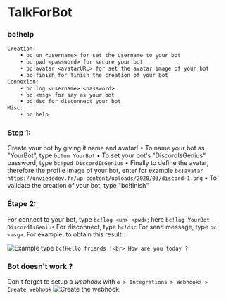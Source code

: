 # TalkForBot

### bc!help
```txt
Creation:
    • bc!un <username> for set the username to your bot
    • bc!pwd <password> for secure your bot
    • bc!avatar <avatarURL> for set the avatar image of your bot
    • bc!finish for finish the creation of your bot
Connexion:
    • bc!log <username> <password> 
    • bc!<msg> for say as your bot
    • bc!dsc for disconnect your bot
Misc:
    • bc!help
```

### Step 1:
Create your bot by giving it name and avatar!
• To name your bot as "YourBot", type `bc!un YourBot`
• To set your bot's "DiscordIsGenius" password, type `bc!pwd DiscordIsGenius`
• Finally to define the avatar, therefore the profile image of your bot, enter for example `bc!avatar https://unviededev.fr/wp-content/uploads/2020/03/discord-1.png`
• To validate the creation of your bot, type "bc!finish"

### Étape 2:
For connect to your bot, type `bc!log <un> <pwd>`; here `bc!log YourBot DiscordIsGenius`
For disconnect, type `bc!dsc`
For send message, type `bc!<msg>`. For example, to obtain this result :<br>

![Example](https://cdn.discordapp.com/attachments/833611556411277362/833614678470819870/unknown.png)
type `bc!Hello friends !<br>
How are you today ?`

### Bot doesn't work ?
Don't forget to setup a *webhook* with `⚙️ > Integrations > Webhooks > Create webhook`
![Create the webhook](https://discordjs.guide/assets/img/creating-webhooks-1.6ad23b58.png)
